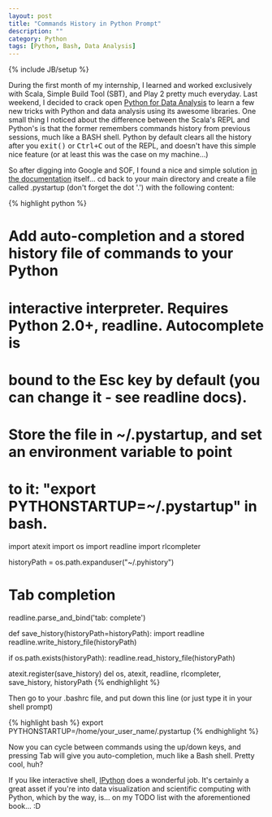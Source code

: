 ```yaml
---
layout: post
title: "Commands History in Python Prompt"
description: ""
category: Python
tags: [Python, Bash, Data Analysis]
---
```

{% include JB/setup %}

During the first month of my internship, I learned and worked exclusively with Scala, Simple Build Tool (SBT), and Play 2 pretty much everyday. Last weekend, I decided to crack open [Python for Data Analysis](http://www.amazon.com/Python-Data-Analysis-Wes-McKinney/dp/1449319793/ref=sr_1_1?ie=UTF8&qid=1372893011&sr=8-1&keywords=python+for+data+analysis) to learn a few new tricks with Python and data analysis using its awesome libraries. One small thing I noticed about the difference between the Scala's REPL and Python's is that the former remembers commands history from previous sessions, much like a BASH shell. Python by default clears all the history after you <tt>exit()</tt> or <tt>Ctrl+C</tt> out of the REPL, and doesn't have this simple nice feature (or at least this was the case on my machine...)

So after digging into Google and SOF, I found a nice and simple solution [in the documentation](http://docs.python.org/2/tutorial/interactive.html?highlight=atexit) itself... cd back to your main directory and create a file called .pystartup (don't forget the dot '.') with the following content:

{% highlight python %}
# Add auto-completion and a stored history file of commands to your Python
# interactive interpreter. Requires Python 2.0+, readline. Autocomplete is
# bound to the Esc key by default (you can change it - see readline docs).
#
# Store the file in ~/.pystartup, and set an environment variable to point
# to it:  "export PYTHONSTARTUP=~/.pystartup" in bash.

import atexit
import os
import readline
import rlcompleter

historyPath = os.path.expanduser("~/.pyhistory")

# Tab completion
readline.parse_and_bind('tab: complete')

def save_history(historyPath=historyPath):
    import readline
    readline.write_history_file(historyPath)

if os.path.exists(historyPath):
    readline.read_history_file(historyPath)

atexit.register(save_history)
del os, atexit, readline, rlcompleter, save_history, historyPath 
{% endhighlight %}

Then go to your .bashrc file, and put down this line (or just type it in your shell prompt)

{% highlight bash %}
export PYTHONSTARTUP=/home/your_user_name/.pystartup
{% endhighlight %}

Now you can cycle between commands using the up/down keys, and pressing Tab will give you auto-completion, much like a Bash shell. Pretty cool, huh?

If you like interactive shell, [IPython](http://ipython.org/install.html) does a wonderful job. It's certainly a great asset if you're into data visualization and scientific computing with Python, which by the way, is... on my TODO list with the aforementioned book... :D 
